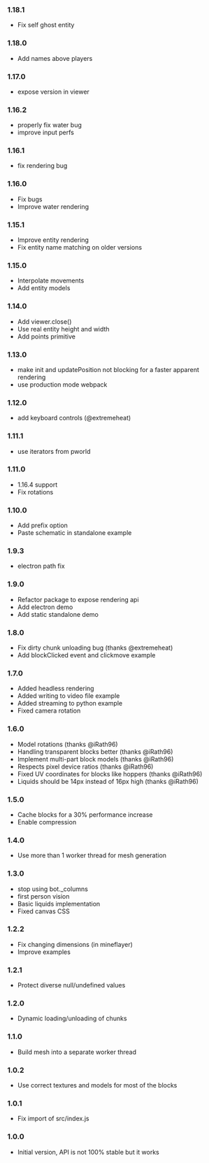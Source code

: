 ### 1.18.1

* Fix self ghost entity

### 1.18.0

* Add names above players

### 1.17.0

* expose version in viewer

### 1.16.2

* properly fix water bug
* improve input perfs

### 1.16.1

* fix rendering bug

### 1.16.0

* Fix bugs
* Improve water rendering

### 1.15.1

* Improve entity rendering
* Fix entity name matching on older versions

### 1.15.0

* Interpolate movements
* Add entity models

### 1.14.0

* Add viewer.close()
* Use real entity height and width
* Add points primitive

### 1.13.0

* make init and updatePosition not blocking for a faster apparent rendering
* use production mode webpack

### 1.12.0
* add keyboard controls (@extremeheat)

### 1.11.1
* use iterators from pworld

### 1.11.0
* 1.16.4 support
* Fix rotations

### 1.10.0

* Add prefix option
* Paste schematic in standalone example

### 1.9.3

* electron path fix

### 1.9.0

* Refactor package to expose rendering api
* Add electron demo
* Add static standalone demo

### 1.8.0

* Fix dirty chunk unloading bug (thanks @extremeheat)
* Add blockClicked event and clickmove example

### 1.7.0

* Added headless rendering
* Added writing to video file example
* Added streaming to python example
* Fixed camera rotation

### 1.6.0

* Model rotations (thanks @iRath96)
* Handling transparent blocks better (thanks @iRath96)
* Implement multi-part block models (thanks @iRath96)
* Respects pixel device ratios (thanks @iRath96)
* Fixed UV coordinates for blocks like hoppers (thanks @iRath96)
* Liquids should be 14px instead of 16px high (thanks @iRath96)

### 1.5.0

* Cache blocks for a 30% performance increase
* Enable compression

### 1.4.0

* Use more than 1 worker thread for mesh generation

### 1.3.0

* stop using bot._columns
* first person vision
* Basic liquids implementation
* Fixed canvas CSS

### 1.2.2

* Fix changing dimensions (in mineflayer)
* Improve examples

### 1.2.1

* Protect diverse null/undefined values

### 1.2.0

* Dynamic loading/unloading of chunks

### 1.1.0

* Build mesh into a separate worker thread

### 1.0.2

* Use correct textures and models for most of the blocks

### 1.0.1

* Fix import of src/index.js

### 1.0.0

* Initial version, API is not 100% stable but it works
